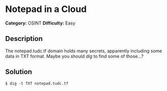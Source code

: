 # Notepad in a Cloud
**Category:** OSINT
**Difficulty:** Easy

## Description
The notepad.tudc.tf domain holds many secrets, apparently including some data in TXT format. Maybe you should *dig* to find some of those...?

## Solution
`$ dig -t TXT notepad.tudc.tf`
